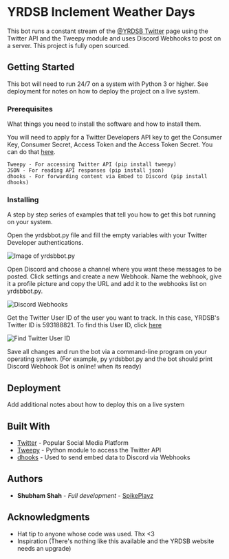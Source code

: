 # YRDSB Inclement Weather Days

This bot runs a constant stream of the [@YRDSB Twitter](https://twitter.com/YRDSB?ref_src=twsrc%5Egoogle%7Ctwcamp%5Eserp%7Ctwgr%5Eauthor) page using the Twitter API and the Tweepy module and uses Discord Webhooks to post on a server. This project is fully open sourced.

## Getting Started

This bot will need to run 24/7 on a system with Python 3 or higher. See deployment for notes on how to deploy the project on a live system.

### Prerequisites

What things you need to install the software and how to install them. 

You will need to apply for a Twitter Developers API key to get the Consumer Key, Consumer Secret, Access Token and the Access Token Secret. You can do that [here](https://developer.twitter.com/en/apply-for-access).

```
Tweepy - For accessing Twitter API (pip install tweepy)
JSON - For reading API responses (pip install json)
dhooks - For forwarding content via Embed to Discord (pip install dhooks)
```

### Installing

A step by step series of examples that tell you how to get this bot running on your system.

Open the yrdsbbot.py file and fill the empty variables with your Twitter Developer authentications.

![Image of yrdsbbot.py](https://i.imgur.com/TawEUH0.png)

Open Discord and choose a channel where you want these messages to be posted. Click settings and create a new Webhook. Name the webhook, give it a profile picture and copy the URL and add it to the webhooks list on yrdsbbot.py.

![Discord Webhooks](https://support.discordapp.com/hc/article_attachments/360007455811/1_.jpg)

Get the Twitter User ID of the user you want to track. In this case, YRDSB's Twitter ID is 593188821. To find this User ID, click [here](http://gettwitterid.com/)

![Find Twitter User ID](https://i.imgur.com/UfE6R4q.png)

Save all changes and run the bot via a command-line program on your operating system. (For example, py yrdsbbot.py and the bot should print Discord Webhook Bot is online! when its ready)

## Deployment

Add additional notes about how to deploy this on a live system

## Built With

* [Twitter](https://twitter.com/?lang=en) - Popular Social Media Platform
* [Tweepy](http://www.tweepy.org/) - Python module to access the Twitter API
* [dhooks](https://github.com/kyb3r/dhooks) - Used to send embed data to Discord via Webhooks

## Authors

* **Shubham Shah** - *Full development* - [SpikePlayz](https://github.com/SpikePlayz)

## Acknowledgments

* Hat tip to anyone whose code was used. Thx <3
* Inspiration (There's nothing like this available and the YRDSB website needs an upgrade)


